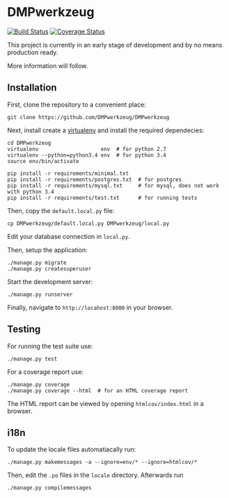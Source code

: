 DMPwerkzeug
===========

[![Build Status](https://travis-ci.org/DMPwerkzeug/DMPwerkzeug.svg?branch=master)](https://travis-ci.org/DMPwerkzeug/DMPwerkzeug)
[![Coverage Status](https://coveralls.io/repos/DMPwerkzeug/DMPwerkzeug/badge.svg?branch=master&service=github)](https://coveralls.io/github/DMPwerkzeug/DMPwerkzeug?branch=master)

This project is currently in an early stage of development and by no means production ready.

More information will follow.


Installation
------------

First, clone the repository to a convenient place:

```
git clone https://github.com/DMPwerkzeug/DMPwerkzeug
```

Next, install create a [virtualenv](https://virtualenv.readthedocs.org) and install the required dependecies:

```
cd DMPwerkzeug
virtualenv                    env  # for python 2.7
virtualenv --python=python3.4 env  # for python 3.4
source env/bin/activate

pip install -r requirements/minimal.txt
pip install -r requirements/postgres.txt  # for postgres
pip install -r requirements/mysql.txt     # for mysql, does not work with python 3.4
pip install -r requirements/test.txt      # for running tests
```

Then, copy the `default.local.py` file:

```
cp DMPwerkzeug/default.local.py DMPwerkzeug/local.py
```

Edit your database connection in `local.py`.

Then, setup the application:

```
./manage.py migrate
./manage.py createsuperuser
```

Start the development server:

```
./manage.py runserver
```

Finally, navigate to `http://locahost:8000` in your browser.


Testing
-------

For running the test suite use:

```
./manage.py test
```

For a coverage report use:

```
./manage.py coverage
./manage.py coverage --html  # for an HTML coverage report
```

The HTML report can be viewed by opening `htmlcov/index.html` in a browser.


i18n
----

To update the locale files automatiacally run:

```
./manage.py makemessages -a --ignore=env/* --ignore=htmlcov/*
```

Then, edit the `.po` files in the `locale` directory. Afterwards run

```
./manage.py compilemessages
```
